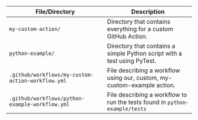 | File/Directory                                    | Description                                                                 |
| ------------------------------------------------- | --------------------------------------------------------------------------- |
| `my-custom-action/`                               | Directory that contains everything for a custom GitHub Action.              |
| `python-example/`                                 | Directory that contains a simple Python script with a test using PyTest.    |
| `.github/workflows/my-custom-action-workflow.yml` | File describing a workflow using our, custom, my-custom-example action.     |
| `.github/workflows/python-example-workflow.yml`   | File describing a workflow to run the tests found in `python-example/tests` |
